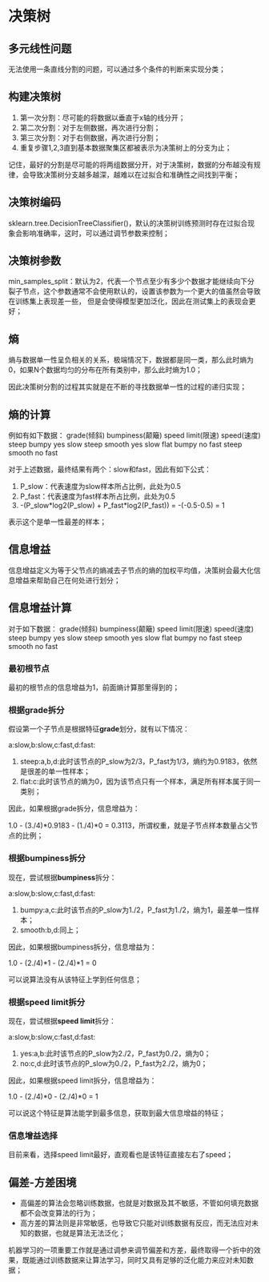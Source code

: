 # 决策树

## 多元线性问题
无法使用一条直线分割的问题，可以通过多个条件的判断来实现分类；

## 构建决策树
1. 第一次分割：尽可能的将数据以垂直于x轴的线分开；
2. 第二次分割：对于左侧数据，再次进行分割；
3. 第三次分割：对于右侧数据，再次进行分割；
4. 重复步骤1,2,3直到基本数据聚集区都被表示为决策树上的分支为止；

记住，最好的分割是尽可能的将两组数据分开，对于决策树，数据的分布越没有规律，会导致决策树分支越多越深，越难以在过拟合和准确性之间找到平衡；

## 决策树编码
sklearn.tree.DecisionTreeClassifier()，默认的决策树训练预测时存在过拟合现象会影响准确率，这时，可以通过调节参数来控制；

## 决策树参数
min_samples_split：默认为2，代表一个节点至少有多少个数据才能继续向下分裂子节点，这个参数通常不会使用默认的，设置该参数为一个更大的值虽然会导致在训练集上表现差一些，
但是会使得模型更加泛化，因此在测试集上的表现会更好；

## 熵
熵与数据单一性呈负相关的关系，极端情况下，数据都是同一类，那么此时熵为0，如果N个数据均匀的分布在所有类别中，那么此时熵为1.0；

因此决策树分割的过程其实就是在不断的寻找数据单一性的过程的递归实现；

## 熵的计算
例如有如下数据：
grade(倾斜)     bumpiness(颠簸)     speed limit(限速)       speed(速度)
steep           bumpy               yes                     slow
steep           smooth              yes                     slow
flat            bumpy               no                      fast
steep           smooth              no                      fast

对于上述数据，最终结果有两个：slow和fast，因此有如下公式：
1. P_slow：代表速度为slow样本所占比例，此处为0.5
2. P_fast：代表速度为fast样本所占比例，此处为0.5
3. -(P_slow\*log2(P_slow) + P_fast\*log2(P_fast)) = -(-0.5-0.5) = 1

表示这个是单一性最差的样本；

## 信息增益
信息增益定义为等于父节点的熵减去子节点的熵的加权平均值，决策树会最大化信息增益来帮助自己在何处进行划分；

## 信息增益计算
对于如下数据：
grade(倾斜)     bumpiness(颠簸)     speed limit(限速)       speed(速度)
steep           bumpy               yes                     slow
steep           smooth              yes                     slow
flat            bumpy               no                      fast
steep           smooth              no                      fast

### 最初根节点
最初的根节点的信息增益为1，前面熵计算那里得到的；

### 根据grade拆分
假设第一个子节点是根据特征**grade**划分，就有以下情况：

a:slow,b:slow,c:fast,d:fast:
1. steep:a,b,d:此时该节点的P_slow为2/3，P_fast为1/3，熵约为0.9183，依然是很差的单一性样本；
2. flat:c:此时该节点的熵为0，因为该节点只有一个样本，满足所有样本属于同一类别；

因此，如果根据grade拆分，信息增益为：

1.0 - (3./4)\*0.9183 - (1./4)\*0 = 0.3113，所谓权重，就是子节点样本数量占父节点的比例；

### 根据bumpiness拆分
现在，尝试根据**bumpiness**拆分：

a:slow,b:slow,c:fast,d:fast:
1. bumpy:a,c:此时该节点的P_slow为1./2，P_fast为1./2，熵为1，最差单一性样本；
2. smooth:b,d:同上；

因此，如果根据bumpiness拆分，信息增益为：

1.0 - (2./4)\*1 - (2./4)\*1 = 0

可以说算法没有从该特征上学到任何信息；

### 根据speed limit拆分
现在，尝试根据**speed limit**拆分：

a:slow,b:slow,c:fast,d:fast:
1. yes:a,b:此时该节点的P_slow为2./2，P_fast为0./2，熵为0；
2. no:c,d:此时该节点的P_slow为0./2，P_fast为2./2，熵为0；

因此，如果根据speed limit拆分，信息增益为： 

1.0 - (2./4)\*0 - (2./4)\*0 = 1 

可以说这个特征是算法能学到最多信息，获取到最大信息增益的特征；

### 信息增益选择
目前来看，选择speed limit最好，直观看也是该特征直接左右了speed；

## 偏差-方差困境
* 高偏差的算法会忽略训练数据，也就是对数据及其不敏感，不管如何填充数据都不会改变算法的行为；
* 高方差的算法则是非常敏感，也导致它只能对训练数据有反应，而无法应对未知的数据，也就是算法无法泛化；

机器学习的一项重要工作就是通过调参来调节偏差和方差，最终取得一个折中的效果，既能通过训练数据来让算法学习，同时又具有足够的泛化能力来应对未知数据；
